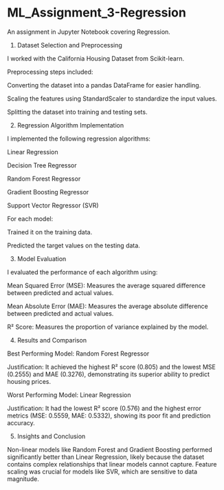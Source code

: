 # ML_Assignment_3-Regression

An assignment in Jupyter Notebook covering Regression.

1. Dataset Selection and Preprocessing

I worked with the California Housing Dataset from Scikit-learn.

Preprocessing steps included:

Converting the dataset into a pandas DataFrame for easier handling.

Scaling the features using StandardScaler to standardize the input values.

Splitting the dataset into training and testing sets.

2. Regression Algorithm Implementation

I implemented the following regression algorithms:

Linear Regression

Decision Tree Regressor

Random Forest Regressor

Gradient Boosting Regressor

Support Vector Regressor (SVR)

For each model:

Trained it on the training data.

Predicted the target values on the testing data.

3. Model Evaluation

I evaluated the performance of each algorithm using:

Mean Squared Error (MSE): Measures the average squared difference between predicted and actual values.

Mean Absolute Error (MAE): Measures the average absolute difference between predicted and actual values.

R² Score: Measures the proportion of variance explained by the model.

4. Results and Comparison

Best Performing Model: Random Forest Regressor

Justification: It achieved the highest R² score (0.805) and the lowest MSE (0.2555) and MAE (0.3276), demonstrating its superior ability to predict housing prices.

Worst Performing Model: Linear Regression

Justification: It had the lowest R² score (0.576) and the highest error metrics (MSE: 0.5559, MAE: 0.5332), showing its poor fit and prediction accuracy.

5. Insights and Conclusion

Non-linear models like Random Forest and Gradient Boosting performed significantly better than Linear Regression, likely because the dataset contains complex relationships that linear models cannot capture. Feature scaling was crucial for models like SVR, which are sensitive to data magnitude.
